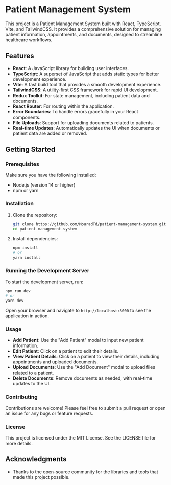 # Patient Management System

This project is a Patient Management System built with React, TypeScript, Vite, and TailwindCSS. It provides a comprehensive solution for managing patient information, appointments, and documents, designed to streamline healthcare workflows.

## Features

- **React**: A JavaScript library for building user interfaces.
- **TypeScript**: A superset of JavaScript that adds static types for better development experience.
- **Vite**: A fast build tool that provides a smooth development experience.
- **TailwindCSS**: A utility-first CSS framework for rapid UI development.
- **Redux Toolkit**: For state management, including patient data and documents.
- **React Router**: For routing within the application.
- **Error Boundaries**: To handle errors gracefully in your React components.
- **File Uploads**: Support for uploading documents related to patients.
- **Real-time Updates**: Automatically updates the UI when documents or patient data are added or removed.

## Getting Started

### Prerequisites

Make sure you have the following installed:

- Node.js (version 14 or higher)
- npm or yarn

### Installation

1. Clone the repository:
   ```bash
   git clone https://github.com/MouradTd/patient-management-system.git
   cd patient-management-system
   ```

2. Install dependencies:
   ```bash
   npm install
   # or
   yarn install
   ```

### Running the Development Server

To start the development server, run:

```bash
npm run dev
# or
yarn dev
```

Open your browser and navigate to `http://localhost:3000` to see the application in action.

### Usage

- **Add Patient**: Use the "Add Patient" modal to input new patient information.
- **Edit Patient**: Click on a patient to edit their details.
- **View Patient Details**: Click on a patient to view their details, including appointments and uploaded documents.
- **Upload Documents**: Use the "Add Document" modal to upload files related to a patient.
- **Delete Documents**: Remove documents as needed, with real-time updates to the UI.

### Contributing

Contributions are welcome! Please feel free to submit a pull request or open an issue for any bugs or feature requests.

### License

This project is licensed under the MIT License. See the LICENSE file for more details.

## Acknowledgments

- Thanks to the open-source community for the libraries and tools that made this project possible.
